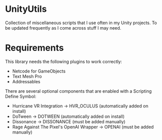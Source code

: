 # UnityUtils
Collection of miscellaneous scripts that I use often in my Unity projects. To be updated frequently as I come across stuff I may need.

# Requirements
This library needs the following plugins to work correctly:

- Netcode for GameObjects
- Text Mesh Pro
- Addressables

There are several optional components that are enabled with a Scripting Define Symbol:

- Hurricane VR Integration -> HVR_OCULUS (automatically added on install)
- DoTween -> DOTWEEN (automatically added on install)
- Dissonance -> DISSONANCE (must be added manually)
- Rage Against The Pixel's OpenAI Wrapper -> OPENAI (must be added manually)